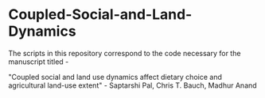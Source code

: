 # Coupled-Social-and-Land-Dynamics

The scripts in this repository correspond to the code necessary for the manuscript titled - 

"Coupled social and land use dynamics affect dietary choice and agricultural land-use extent" - Saptarshi Pal, Chris T. Bauch, Madhur Anand


